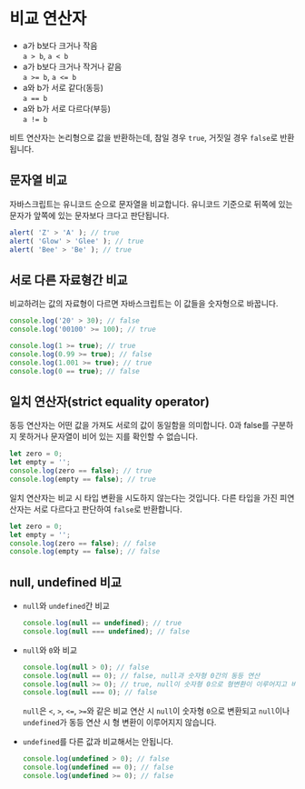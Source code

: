 # 비교 연산자

- a가 b보다 크거나 작음  
    `a > b`, `a < b`
- a가 b보다 크거나 작거나 같음  
    `a >= b`, `a <= b`
- a와 b가 서로 같다(동등)  
    `a == b`
- a와 b가 서로 다르다(부등)  
    `a != b`

비트 연산자는 논리형으로 값을 반환하는데, 참일 경우 `true`, 거짓일 경우 `false`로 반환됩니다.

## 문자열 비교

자바스크립트는 유니코드 순으로 문자열을 비교합니다. 유니코드 기준으로 뒤쪽에 있는 문자가 앞쪽에 있는 문자보다 크다고 판단됩니다.

```js
alert( 'Z' > 'A' ); // true
alert( 'Glow' > 'Glee' ); // true
alert( 'Bee' > 'Be' ); // true
```

## 서로 다른 자료형간 비교

비교하려는 값의 자료형이 다르면 자바스크립트는 이 값들을 숫자형으로 바꿉니다.

```js
console.log('20' > 30); // false
console.log('00100' >= 100); // true

console.log(1 >= true); // true
console.log(0.99 >= true); // false
console.log(1.001 >= true); // true
console.log(0 == true); // false
```

## 일치 연산자(strict equality operator)

동등 연산자는 어떤 값을 가져도 서로의 값이 동일함을 의미합니다.
0과 false를 구분하지 못하거나 문자열이 비어 있는 지를 확인할 수 없습니다.

```js
let zero = 0;
let empty = '';
console.log(zero == false); // true
console.log(empty == false); // true
```

일치 연산자는 비교 시 타입 변환을 시도하지 않는다는 것입니다. 다른 타입을 가진 피연산자는 서로 다르다고 판단하여 `false`로 반환합니다.

```js
let zero = 0;
let empty = '';
console.log(zero == false); // false
console.log(empty == false); // false
```

## null, undefined 비교

- `null`와 `undefined`간 비교

    ```js
    console.log(null == undefined); // true
    console.log(null === undefined); // false
    ```

- `null`와 `0`와 비교

    ```js
    console.log(null > 0); // false
    console.log(null == 0); // false, null과 숫자형 0간의 동등 연산
    console.log(null >= 0); // true, null이 숫자형 0으로 형변환이 이루어지고 비교 연산이 진행됨
    console.log(null === 0); // false
    ```
    
    `null`은 `<`, `>`, `<=`, `>=`와 같은 비교 연산 시 `null`이 숫자형 `0`으로 변환되고 `null`이나 `undefined`가 동등 연산 시 형 변환이 이루어지지 않습니다.

- `undefined`를 다른 값과 비교해서는 안됩니다.

    ```js
    console.log(undefined > 0); // false
    console.log(undefined == 0); // false
    console.log(undefined >= 0); // false
    ```
